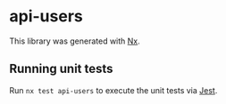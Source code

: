 # api-users

This library was generated with [Nx](https://nx.dev).

## Running unit tests

Run `nx test api-users` to execute the unit tests via [Jest](https://jestjs.io).
